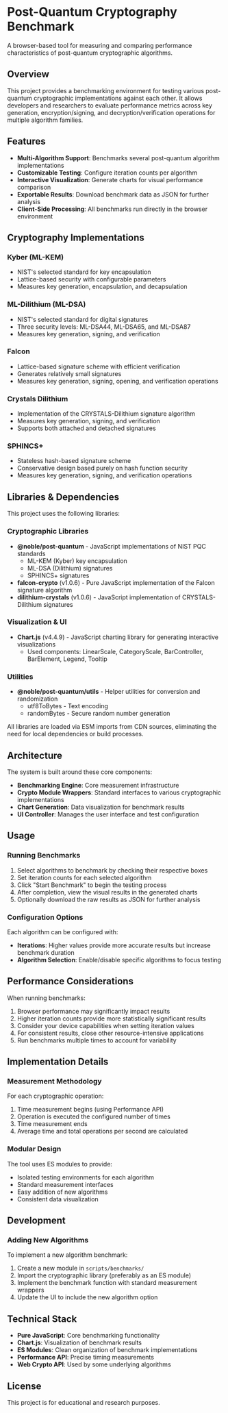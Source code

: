 # Post-Quantum Cryptography Benchmark

A browser-based tool for measuring and comparing performance characteristics of post-quantum cryptographic algorithms.

## Overview

This project provides a benchmarking environment for testing various post-quantum cryptographic implementations against each other. It allows developers and researchers to evaluate performance metrics across key generation, encryption/signing, and decryption/verification operations for multiple algorithm families.

## Features

- **Multi-Algorithm Support**: Benchmarks several post-quantum algorithm implementations
- **Customizable Testing**: Configure iteration counts per algorithm
- **Interactive Visualization**: Generate charts for visual performance comparison
- **Exportable Results**: Download benchmark data as JSON for further analysis
- **Client-Side Processing**: All benchmarks run directly in the browser environment

## Cryptography Implementations

### Kyber (ML-KEM)
- NIST's selected standard for key encapsulation
- Lattice-based security with configurable parameters
- Measures key generation, encapsulation, and decapsulation

### ML-Dilithium (ML-DSA)
- NIST's selected standard for digital signatures
- Three security levels: ML-DSA44, ML-DSA65, and ML-DSA87
- Measures key generation, signing, and verification

### Falcon
- Lattice-based signature scheme with efficient verification
- Generates relatively small signatures
- Measures key generation, signing, opening, and verification operations

### Crystals Dilithium
- Implementation of the CRYSTALS-Dilithium signature algorithm
- Measures key generation, signing, and verification 
- Supports both attached and detached signatures

### SPHINCS+
- Stateless hash-based signature scheme
- Conservative design based purely on hash function security
- Measures key generation, signing, and verification operations

## Libraries & Dependencies

This project uses the following libraries:

### Cryptographic Libraries
- **@noble/post-quantum** - JavaScript implementations of NIST PQC standards
  - ML-KEM (Kyber) key encapsulation
  - ML-DSA (Dilithium) signatures
  - SPHINCS+ signatures
- **falcon-crypto** (v1.0.6) - Pure JavaScript implementation of the Falcon signature algorithm
- **dilithium-crystals** (v1.0.6) - JavaScript implementation of CRYSTALS-Dilithium signatures

### Visualization & UI
- **Chart.js** (v4.4.9) - JavaScript charting library for generating interactive visualizations
  - Used components: LinearScale, CategoryScale, BarController, BarElement, Legend, Tooltip

### Utilities
- **@noble/post-quantum/utils** - Helper utilities for conversion and randomization
  - utf8ToBytes - Text encoding
  - randomBytes - Secure random number generation

All libraries are loaded via ESM imports from CDN sources, eliminating the need for local dependencies or build processes.

## Architecture

The system is built around these core components:

- **Benchmarking Engine**: Core measurement infrastructure
- **Crypto Module Wrappers**: Standard interfaces to various cryptographic implementations
- **Chart Generation**: Data visualization for benchmark results
- **UI Controller**: Manages the user interface and test configuration

## Usage

### Running Benchmarks

1. Select algorithms to benchmark by checking their respective boxes
2. Set iteration counts for each selected algorithm
3. Click "Start Benchmark" to begin the testing process
4. After completion, view the visual results in the generated charts
5. Optionally download the raw results as JSON for further analysis

### Configuration Options

Each algorithm can be configured with:
- **Iterations**: Higher values provide more accurate results but increase benchmark duration
- **Algorithm Selection**: Enable/disable specific algorithms to focus testing

## Performance Considerations

When running benchmarks:

1. Browser performance may significantly impact results
2. Higher iteration counts provide more statistically significant results
3. Consider your device capabilities when setting iteration values
4. For consistent results, close other resource-intensive applications
5. Run benchmarks multiple times to account for variability

## Implementation Details

### Measurement Methodology

For each cryptographic operation:
1. Time measurement begins (using Performance API)
2. Operation is executed the configured number of times
3. Time measurement ends
4. Average time and total operations per second are calculated

### Modular Design

The tool uses ES modules to provide:
- Isolated testing environments for each algorithm
- Standard measurement interfaces
- Easy addition of new algorithms
- Consistent data visualization

## Development

### Adding New Algorithms

To implement a new algorithm benchmark:

1. Create a new module in `scripts/benchmarks/`
2. Import the cryptographic library (preferably as an ES module)
3. Implement the benchmark function with standard measurement wrappers
4. Update the UI to include the new algorithm option

## Technical Stack

- **Pure JavaScript**: Core benchmarking functionality
- **Chart.js**: Visualization of benchmark results
- **ES Modules**: Clean organization of benchmark implementations
- **Performance API**: Precise timing measurements
- **Web Crypto API**: Used by some underlying algorithms

## License

This project is for educational and research purposes.
